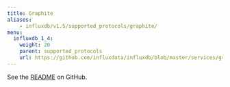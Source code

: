 ```yaml
---
title: Graphite
aliases:
    - influxdb/v1.5/supported_protocols/graphite/
menu:
  influxdb_1_4:
    weight: 20
    parent: supported_protocols
    url: https://github.com/influxdata/influxdb/blob/master/services/graphite/README.md
---
```


See the [README](https://github.com/influxdata/influxdb/blob/master/services/graphite/README.md) on GitHub.
